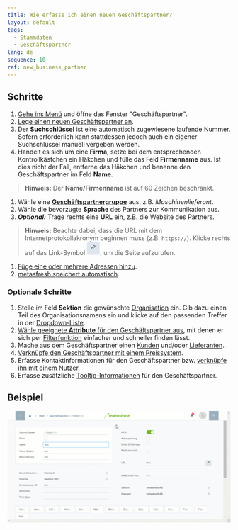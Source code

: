 ```yaml
---
title: Wie erfasse ich einen neuen Geschäftspartner?
layout: default
tags:
  - Stammdaten
  - Geschäftspartner
lang: de
sequence: 10
ref: new_business_partner
---
```


## Schritte
1. [Gehe ins Menü](Menu) und öffne das Fenster "Geschäftspartner".
1. [Lege einen neuen Geschäftspartner an](Neuer_Datensatz_Fenster_Webui).
1. Der **Suchschlüssel** ist eine automatisch zugewiesene laufende Nummer. Sofern erforderlich kann stattdessen jedoch auch ein eigener Suchschlüssel manuell vergeben werden.
1. Handelt es sich um eine **Firma**, setze bei dem entsprechenden Kontrollkästchen ein Häkchen und fülle das Feld **Firmenname** aus. Ist dies nicht der Fall, entferne das Häkchen und benenne den Geschäftspartner im Feld **Name**.
 >**Hinweis:** Der **Name/Firmenname** ist auf 60 Zeichen beschränkt.

1. Wähle eine [**Geschäftspartnergruppe**](Neue_Geschaeftspartnergruppe) aus, z.B. *Maschinenlieferant*.
1. Wähle die bevorzugte **Sprache** des Partners zur Kommunikation aus.
1. ***Optional:*** Trage rechts eine **URL** ein, z.B. die Website des Partners.
 >**Hinweis:** Beachte dabei, dass die URL mit dem Internetprotokollakronym beginnen muss (z.B. `https://`). Klicke rechts auf das Link-Symbol ![](assets/Link_icon.png), um die Seite aufzurufen.

1. [Füge eine oder mehrere Adressen hinzu](Adresse_erfassen_Tab).
1. [metasfresh speichert automatisch](Speicheranzeige).

### Optionale Schritte
1. Stelle im Feld **Sektion** die gewünschte [Organisation](Org_Neue_Organisation_anlegen) ein. Gib dazu einen Teil des Organisationsnamens ein und klicke auf den passenden Treffer in der <a href="Keyboard_Shortcuts_Liste#dropdown" title="Dynamisches Suchfeld (Autocomplete)">Dropdown-Liste</a>.
1. [Wähle geeignete **Attribute** für den Geschäftspartner aus](Attribute_GP_hinzufuegen), mit denen er sich per [Filterfunktion](Filterfunktion) einfacher und schneller finden lässt.
1. Mache aus dem Geschäftspartner einen [Kunden](Neuer_Geschaeftspartner_Kunde) und/oder [Lieferanten](Neuer_Geschaeftspartner_Lieferant).
1. [Verknüpfe den Geschäftspartner mit einem Preissystem](Zuweisung_Preise_Partner).
1. Erfasse Kontaktinformationen für den Geschäftspartner bzw. [verknüpfe ihn mit einem Nutzer](GPartner_Nutzer_hinzufuegen).
1. Erfasse zusätzliche [Tooltip-Informationen](GP_Memo_Tooltip) für den Geschäftspartner.

## Beispiel
<kbd><img src="assets/Neuer_GPartner.gif" alt="GIF: Geschäftspartner erfassen"></kbd>
